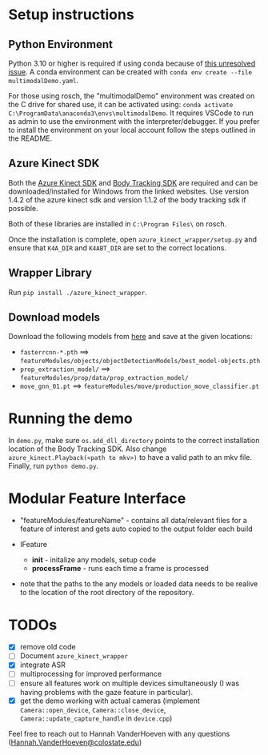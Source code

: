 # Setup instructions

## Python Environment
Python 3.10 or higher is required if using conda because of [this unresolved issue](https://github.com/conda/conda/issues/10897). A conda environment can be created with `conda env create --file multimodalDemo.yaml`.

For those using rosch, the "multimodalDemo" environment was created on the C drive for shared use, it can be activated using: `conda activate C:\ProgramData\anaconda3\envs\multimodalDemo`. It requires VSCode to run as admin to use the environment with the interpreter/debugger. If you prefer to install the environment on your local account follow the steps outlined in the README.

## Azure Kinect SDK

Both the [Azure Kinect SDK](https://github.com/microsoft/Azure-Kinect-Sensor-SDK/blob/develop/docs/usage.md#installation) and [Body Tracking SDK](https://learn.microsoft.com/en-us/azure/kinect-dk/body-sdk-download) are required and can be downloaded/installed for Windows from the linked websites. Use version 1.4.2 of the azure kinect sdk and version 1.1.2 of the body tracking sdk if possible.

Both of these libraries are installed in `C:\Program Files\` on rosch.

Once the installation is complete, open `azure_kinect_wrapper/setup.py` and ensure that `K4A_DIR` and `K4ABT_DIR` are set to the correct locations.

## Wrapper Library
Run `pip install ./azure_kinect_wrapper`.

## Download models
Download the following models from [here](https://colostate-my.sharepoint.com/personal/nkrishna_colostate_edu/_layouts/15/onedrive.aspx?id=%2Fpersonal%2Fnkrishna%5Fcolostate%5Fedu%2FDocuments%2FDARPA%2DFACT%2FPapers%2FEMNLP%2DDemo%2DMMCGT%2FDemo%20Models&ga=1) and save at the given locations:
- `fasterrcnn-*.pth` ==> `featureModules/objects/objectDetectionModels/best_model-objects.pth`
- `prop_extraction_model/` ==> `featureModules/prop/data/prop_extraction_model/`
- `move_gnn_01.pt` ==> `featureModules/move/production_move_classifier.pt`

# Running the demo
In `demo.py`, make sure `os.add_dll_directory` points to the correct installation location of the Body Tracking SDK. Also change `azure_kinect.Playback(<path to mkv>)` to have a valid path to an mkv file. Finally, run `python demo.py`.

# Modular Feature Interface
- "featureModules/featureName" - contains all data/relevant files for a feature of interest and gets auto copied to the output folder each build
- IFeature
  - __init__ - initalize any models, setup code
  - __processFrame__ - runs each time a frame is processed

- note that the paths to the any models or loaded data needs to be realive to the location of the root directory of the repository.

# TODOs

- [x] remove old code
- [ ] Document `azure_kinect_wrapper`
- [x] integrate ASR
- [ ] multiprocessing for improved performance
- [ ] ensure all features work on multiple devices simultaneously (I was having problems with the gaze feature in particular).
- [x] get the demo working with actual cameras (implement `Camera::open_device`, `Camera::close_device`, `Camera::update_capture_handle` in `device.cpp`)

Feel free to reach out to Hannah VanderHoeven with any questions (Hannah.VanderHoeven@colostate.edu)
